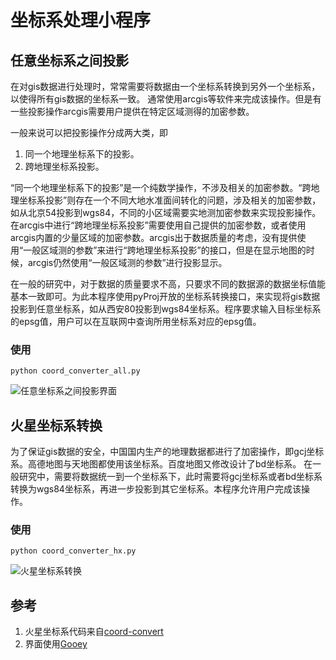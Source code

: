 # 坐标系处理小程序

## 任意坐标系之间投影

在对gis数据进行处理时，常常需要将数据由一个坐标系转换到另外一个坐标系，以使得所有gis数据的坐标系一致。
通常使用arcgis等软件来完成该操作。但是有一些投影操作arcgis需要用户提供在特定区域测得的加密参数。

一般来说可以把投影操作分成两大类，即
1. 同一个地理坐标系下的投影。
2. 跨地理坐标系投影。

“同一个地理坐标系下的投影”是一个纯数学操作，不涉及相关的加密参数。“跨地理坐标系投影”则存在一个不同大地水准面间转化的问题，涉及相关的加密参数，如从北京54投影到wgs84，不同的小区域需要实地测加密参数来实现投影操作。
在arcgis中进行“跨地理坐标系投影”需要使用自己提供的加密参数，或者使用arcgis内置的少量区域的加密参数。arcgis出于数据质量的考虑，没有提供使用“一般区域测的参数”来进行“跨地理坐标系投影”的接口，但是在显示地图的时候，arcgis仍然使用“一般区域测的参数”进行投影显示。

在一般的研究中，对于数据的质量要求不高，只要求不同的数据源的数据坐标值能基本一致即可。为此本程序使用pyProj开放的坐标系转换接口，来实现将gis数据投影到任意坐标系，如从西安80投影到wgs84坐标系。程序要求输入目标坐标系的epsg值，用户可以在互联网中查询所用坐标系对应的epsg值。

### 使用

```
python coord_converter_all.py
```

![任意坐标系之间投影界面](https://github.com/zhuang-hao-ming/gis_coordinate_tool/blob/master/img/%E4%BB%BB%E6%84%8F%E5%9D%90%E6%A0%87%E7%B3%BB%E9%97%B4%E6%8A%95%E5%BD%B1.jpg)

## 火星坐标系转换

为了保证gis数据的安全，中国国内生产的地理数据都进行了加密操作，即gcj坐标系。高德地图与天地图都使用该坐标系。百度地图又修改设计了bd坐标系。
在一般研究中，需要将数据统一到一个坐标系下，此时需要将gcj坐标系或者bd坐标系转换为wgs84坐标系，再进一步投影到其它坐标系。本程序允许用户完成该操作。


### 使用
```
python coord_converter_hx.py
```

![火星坐标系转换](https://github.com/zhuang-hao-ming/gis_coordinate_tool/blob/master/img/%E7%81%AB%E6%98%9F%E5%9D%90%E6%A0%87%E7%B3%BB%E8%BD%AC%E6%8D%A2.jpg)


## 参考

1. 火星坐标系代码来自[coord-convert](https://github.com/sshuair/coord-convert)
2. 界面使用[Gooey](https://github.com/chriskiehl/Gooey)